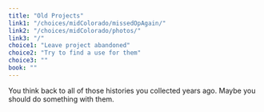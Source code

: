 ```yaml
---
title: "Old Projects"
link1: "/choices/midColorado/missedOpAgain/"
link2: "/choices/midColorado/photos/"
link3: "/"
choice1: "Leave project abandoned"
choice2: "Try to find a use for them"
choice3: ""
book: ""
---
```

You think back to all of those histories you collected years ago. Maybe you should do something with them.


